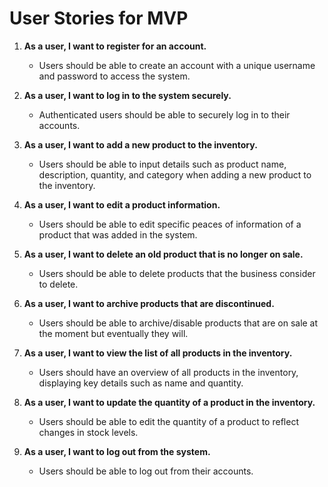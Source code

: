 # User Stories for MVP

1. **As a user, I want to register for an account.**
    - Users should be able to create an account with a unique username and password to access the system.

2. **As a user, I want to log in to the system securely.**
    - Authenticated users should be able to securely log in to their accounts.

3. **As a user, I want to add a new product to the inventory.**
    - Users should be able to input details such as product name, description, quantity, and category when adding a new product to the inventory.

4. **As a user, I want to edit a product information.**
   - Users should be able to edit specific peaces of information of a product that was added in the system.

5. **As a user, I want to delete an old product that is no longer on sale.**
   - Users should be able to delete products that the business consider to delete.

6. **As a user, I want to archive products that are discontinued.**
   - Users should be able to archive/disable products that are on sale at the moment but eventually they will.

7. **As a user, I want to view the list of all products in the inventory.**
    - Users should have an overview of all products in the inventory, displaying key details such as name and quantity.

8. **As a user, I want to update the quantity of a product in the inventory.**
    - Users should be able to edit the quantity of a product to reflect changes in stock levels.

9. **As a user, I want to log out from the system.**
   - Users should be able to log out from their accounts.
